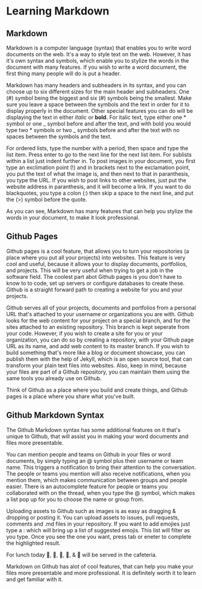 # Learning Markdown

## Markdown 

Markdown is a computer language (syntax) that enables you to write word documents on the web. It's a way to style text on the web. However, it has it's own syntax and symbols, which enable you to stylize the words in the document with many features. If you wish to write a word document, the first thing many people will do is put a header. 

Markdown has many headers and subheaders in its syntax, and you can choose up to six different sizes for the main header and subheaders. One (#) symbol being the biggest and six (#) symbols being the smallest. Make sure you leave a space between the symbols and the text in order for it to display properly in the document. Other special features you can do will be displaying the text in either *italic* or **bold.** For italic text, type either one * symbol or one _ symbol before and after the text, and with bold you would type two * symbols or two _ symbols before and after the text with no spaces between the symbols and the text. 

For ordered lists, type the number with a period, then space and type the list item. Press enter to go to the next line for the next list item. For sublists within a list just indent further in. To post images in your document, you first type an exclimation point (!) and in brackets next to the exclamation point, you put the text of what the image is, and then next to that in paranthesis, you type the URL. If you wish to post links to other websites, just put the website address in paranthesis, and it will become a link. If you want to do blackquotes, you type a colon (:) then skip a space to the next line, and put the (>) symbol before the quote.

As you can see, Markdown has many features that can help you stylize the words in your document, to make it look professional. 


## Github Pages

Github pages is a cool feature, that allows you to turn your repositories (a place where you put all your projects) into websites. This feature is very cool and useful, because it allows your to display documents, portfoliios, and projects. This will be very useful when trying to get a job in the software field. The coolest part abot Github pages is you don't have to know to to code, set up servers or configure databases to create these. Github is a straight forward path to creating a website for you and your projects.

Github serves all of your projects, documents and portfolios from a personal URL that's attached to your username or organizations you are with. Github looks for the web content for your project on a special branch, and for the sites attached to an existing repository. This branch is kept seperate from your code. However, if you wish to create a site for you or your organization, you can do so by creating a repository, with your Github page URL as its name, and add web content to its master branch. If you wish to build something that's more like a blog or document showcase, you can publish them with the help of Jekyll, which is an open source tool, that can transform your plain text files into websites. Also, keep in mind, because your files are part of a Github repository, you can maintain them using the same tools you already use on Github. 

Think of Github as a place where you build and create things, and Github pages is a place where you share what you've built. 


## Github Markdown Syntax

The Github Markdown syntax has some additional features on it that's unique to Github, that will assist you in making your word documents and files more presentable. 

You can mention people and teams on Github in your files or word documents, by simply typing an @ symbol plus their username or team name. This triggers a notification to bring their attention to the conversation. The people or teams you mention will also receive notifications, when you mention them, which makes communication between groups and people easier. There is an autocomplete feature for people or teams you collaborated with on the thread, when you type the @ symbol, which makes a list pop up for you to choose the name or group from. 

Uploading assets to Github such as images is as easy as dragging & dropping or posting it. You can upload assets to issues, pull requests, comments and .md files in your repository. If you want to add emojies just type a : which will bring up a list of suggested emojis. This list will filter as you type. Once you see the one you want, press tab or eneter to complete the highlighted result.

For lunch today 🍣, 🥩, 🍤, 🍕, & 🌮 will be served in the cafeteria.

Markdown on Github has alot of cool features, that can help you make your files more presentable and more professional. It is definitely worth it to learn and get familiar with it. 
